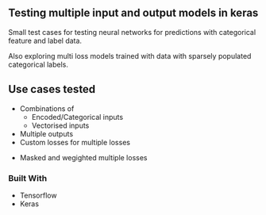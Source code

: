 <!-- ABOUT THE PROJECT -->
## Testing multiple input and output models in keras


Small test cases for testing neural networks for predictions with categorical
feature and label data. 

Also exploring multi loss models trained with data with sparsely populated 
categorical labels. 

## Use cases tested
* Combinations of
    + Encoded/Categorical inputs
    + Vectorised inputs
* Multiple outputs
* Custom losses for multiple losses
+ Masked and wegighted multiple losses

### Built With

* Tensorflow
* Keras


